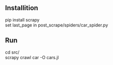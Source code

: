## Installition
pip install scrapy<br />
set last_page in post_scrape/spiders/car_spider.py

## Run
cd src/<br />
scrapy crawl car -O cars.jl